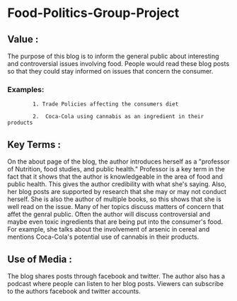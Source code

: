 # Food-Politics-Group-Project

## Value :

The purpose of this blog is to inform the general public about interesting and controversial issues involving food. People would read these blog posts so that they could stay informed on issues that concern the consumer.

 ### Examples: 
  
            1. Trade Policies affecting the consumers diet
  
            2.  Coca-Cola using cannabis as an ingredient in their products

## Key Terms :

On the about page of the blog, the author introduces herself as a "professor of Nutrition, food studies, and public health." Professor is a key term in the fact that it shows that the author is knowledgeable in the area of food and public health. This gives the author credibility with what she's saying. Also, her blog posts are supported by research that she may or may not conduct herself. She is also the author of multiple books, so this shows that she is well read on the issue. Many of her topics discuss matters of concern that affet the genral public. Often the author will discuss controversial and maybe even toxic ingredients that are being put into the consumer's food. For example, she talks about the involvement of arsenic in cereal and mentions Coca-Cola's potential use of cannabis in their products.

## Use of Media : 

The blog shares posts through facebook and twitter. The author also has a podcast where people can listen to her blog posts. Viewers can subscribe to the authors facebook and twitter accounts.

